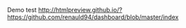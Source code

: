 Demo test 
http://htmlpreview.github.io/?https://github.com/renauld94/dashboard/blob/master/index


